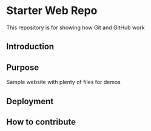 
# Starter Web Repo

This repository is for showing how Git and GitHub work

## Introduction


## Purpose

Sample website with plenty of files for demos

## Deployment

## How to contribute


